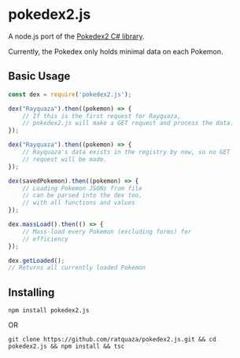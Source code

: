 # pokedex2.js
A node.js port of the [Pokedex2 C# library](https://github.com/ratquaza/Pokedex2).

Currently, the Pokedex only holds minimal data on each Pokemon. 

## Basic Usage
```js
const dex = require('pokedex2.js');

dex("Rayquaza").then((pokemon) => {
    // If this is the first request for Rayquaza, 
    // pokedex2.js will make a GET request and process the data.
}); 

dex("Rayquaza").then((pokemon) => {
    // Rayquaza's data exists in the registry by now, so no GET 
    // request will be made.
}); 

dex(savedPokemon).then((pokemon) => {
    // Loading Pokemon JSONs from file
    // can be parsed into the dex too,
    // with all functions and values
});

dex.massLoad().then(() => {
    // Mass-load every Pokemon (excluding forms) for
    // efficiency
});

dex.getLoaded();
// Returns all currently loaded Pokemon
```

## Installing
```
npm install pokedex2.js
```
OR
```
git clone https://github.com/ratquaza/pokedex2.js.git && cd pokedex2.js && npm install && tsc
```
